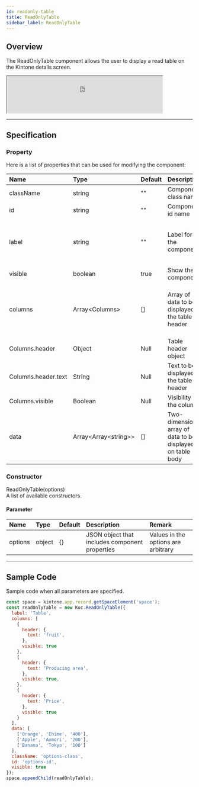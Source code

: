 ```yaml
---
id: readonly-table
title: ReadOnlyTable
sidebar_label: ReadOnlyTable
---
```


## Overview

The ReadOnlyTable component allows the user to display a read table on the Kintone details screen.

<iframe src="https://kuc-storybook.netlify.app/iframe.html?id=readonly-table--document" title="readonly-table image" width="420px" height="100px"></iframe>

---

## Specification

### Property

Here is a list of properties that can be used for modifying the component:

| Name   | Type | Default | Description | Remark |
| :--- | :--- | :--- | :--- | :--- |
| className | string | ""  | Component class name | |
| id | string | ""  | Component id name | |
| label | string | ""  | Label for the component | Label will not be displayed if unspecified or left empty |
| visible | boolean | true | Show the component | |
| columns | Array\<Columns\> | []  | Array of data to be displayed in the table header | Will result an error if the value for columns is not an array |
| Columns.header | Object | Null | Table header object | |
| Columns.header.text | String | Null | Text to be displayed in the table header | |
| Columns.visible | Boolean | Null | Visibility of the column | |
| data | Array\<Array\<string\>\> | []  | Two-dimensional array of data to be displayed on table body | Will result an error if the data is not an array |

### Constructor

ReadOnlyTable(options)<br>
A list of available constructors.

#### Parameter
| Name | Type | Default | Description | Remark |
| :--- | :--- | :--- | :--- | :--- |
| options | object | {} | JSON object that includes component properties | Values in the options are arbitrary |

---
## Sample Code

Sample code when all parameters are specified.

```javascript
const space = kintone.app.record.getSpaceElement('space');
const readOnlyTable = new Kuc.ReadOnlyTable({
  label: 'Table',
  columns: [
    {
      header: {
        text: 'fruit',
      },
      visible: true
    },
    {
      header: {
        text: 'Producing area',
      },
      visible: true,
    },
    {
      header: {
        text: 'Price',
      },
      visible: true
    }
  ],
  data: [
    ['Orange', 'Ehime', '400'],
    ['Apple', 'Aomori', '200'],
    ['Banana', 'Tokyo', '100']
  ],
  className: 'options-class',
  id: 'options-id',
  visible: true
});
space.appendChild(readOnlyTable);
```
